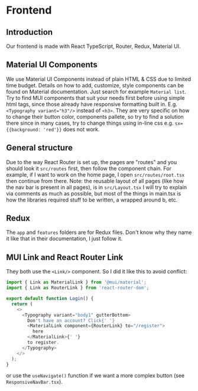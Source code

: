 # Frontend

## Introduction

Our frontend is made with React TypeScript, Router, Redux, Material UI.

## Material UI Components

We use Material UI Components instead of plain HTML & CSS due to limited time budget.
Details on how to add, customize, style components can be found on Material documentation. Just search for example `Material list`.
Try to find MUI components that suit your needs first before using simple html tags, since those already have responsive formatting built in. E.g. `<Typography variant="h3"/>` instead of `<h3>`.
They are very specific on how to change their button color, components pallete, so try to find a solution there since in many cases, try to change things using in-line css e.g. `sx={{background: 'red'}}` does not work.

## General structure

Due to the way React Router is set up, the pages are "routes" and you should look it `src/routes` first, then follow the component chain. For example, if I want to work on the home page, I open `src/routes/root.tsx` then continue from there.
Note: the reusable layout of all pages (like how the nav bar is present in all pages), is in `src/Layout.tsx`
I will try to explain via comments as much as possible, but most of the things in main.tsx is how the libraries required stuff to be written, a wrapped around b, etc.

## Redux

The `app` and `features` folders are for Redux files. Don't know why they name it like that in their documentation, I just follow it.

## MUI Link and React Router Link

They both use the `<Link/>` component. So I did it like this to avoid conflict:

```TypeScript
import { Link as MaterialLink } from '@mui/material';
import { Link as RouterLink } from 'react-router-dom';

export default function Login() {
  return (
    <>
      <Typography variant="body1" gutterBottom>
        Don't have an account? Click{' '}
        <MaterialLink component={RouterLink} to="/register">
          here
        </MaterialLink>{' '}
        to register.
      </Typography>
    </>
  );
}

```

or use the `useNavigate()` function if we want a more complex button (see `ResponsiveNavBar.tsx`).
